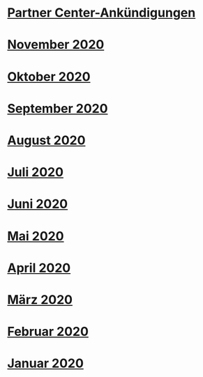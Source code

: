 # [Partner Center-Ankündigungen](index.md)
# [November 2020](2020-november.md)
# [Oktober 2020](2020-october.md)
# [September 2020](2020-september.md)
# [August 2020](2020-august.md)
# [Juli 2020](2020-july.md)
# [Juni 2020](2020-june.md)
# [Mai 2020](2020-may.md)
# [April 2020](2020-april.md)
# [März 2020](2020-march.md)
# [Februar 2020](2020-february.md)
# [Januar 2020](2020-january.md)
